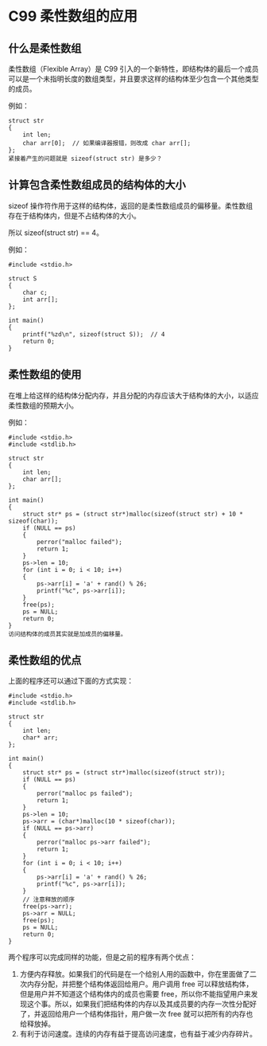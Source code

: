 # C99 柔性数组的应用

## 什么是柔性数组
柔性数组（Flexible Array）是 C99 引入的一个新特性，即结构体的最后一个成员可以是一个未指明长度的数组类型，并且要求这样的结构体至少包含一个其他类型的成员。

例如：

```
struct str
{
    int len;
    char arr[0];  // 如果编译器报错，则改成 char arr[];
};
紧接着产生的问题就是 sizeof(struct str) 是多少？
```

## 计算包含柔性数组成员的结构体的大小
sizeof 操作符作用于这样的结构体，返回的是柔性数组成员的偏移量。柔性数组存在于结构体内，但是不占结构体的大小。

所以 sizeof(struct str) == 4。

例如：

```
#include <stdio.h>

struct S
{
	char c;
	int arr[];
};

int main()
{
	printf("%zd\n", sizeof(struct S));  // 4
	return 0;
}
```

## 柔性数组的使用
在堆上给这样的结构体分配内存，并且分配的内存应该大于结构体的大小，以适应柔性数组的预期大小。

例如：

```
#include <stdio.h>
#include <stdlib.h>

struct str
{
	int len;
	char arr[];
};

int main()
{
	struct str* ps = (struct str*)malloc(sizeof(struct str) + 10 * sizeof(char));
	if (NULL == ps)
	{
		perror("malloc failed");
		return 1;
	}
	ps->len = 10;
	for (int i = 0; i < 10; i++)
	{
		ps->arr[i] = 'a' + rand() % 26;
		printf("%c", ps->arr[i]);
	}
	free(ps);
	ps = NULL;
	return 0;
}
访问结构体的成员其实就是加成员的偏移量。
```

## 柔性数组的优点
上面的程序还可以通过下面的方式实现：

```
#include <stdio.h>
#include <stdlib.h>

struct str
{
	int len;
	char* arr;
};

int main()
{
	struct str* ps = (struct str*)malloc(sizeof(struct str));
	if (NULL == ps)
	{
		perror("malloc ps failed");
		return 1;
	}
	ps->len = 10;
	ps->arr = (char*)malloc(10 * sizeof(char));
	if (NULL == ps->arr)
	{
		perror("malloc ps->arr failed");
		return 1;
	}
	for (int i = 0; i < 10; i++)
	{
		ps->arr[i] = 'a' + rand() % 26;
		printf("%c", ps->arr[i]);
	}
	// 注意释放的顺序
	free(ps->arr);
	ps->arr = NULL;
	free(ps);
	ps = NULL;
	return 0;
}

```

两个程序可以完成同样的功能，但是之前的程序有两个优点：

1. 方便内存释放。如果我们的代码是在一个给别人用的函数中，你在里面做了二次内存分配，并把整个结构体返回给用户。用户调用 free 可以释放结构体，但是用户并不知道这个结构体内的成员也需要 free，所以你不能指望用户来发现这个事。所以，如果我们把结构体的内存以及其成员要的内存一次性分配好了，并返回给用户一个结构体指针，用户做一次 free 就可以把所有的内存也给释放掉。
2. 有利于访问速度。连续的内存有益于提高访问速度，也有益于减少内存碎片。
